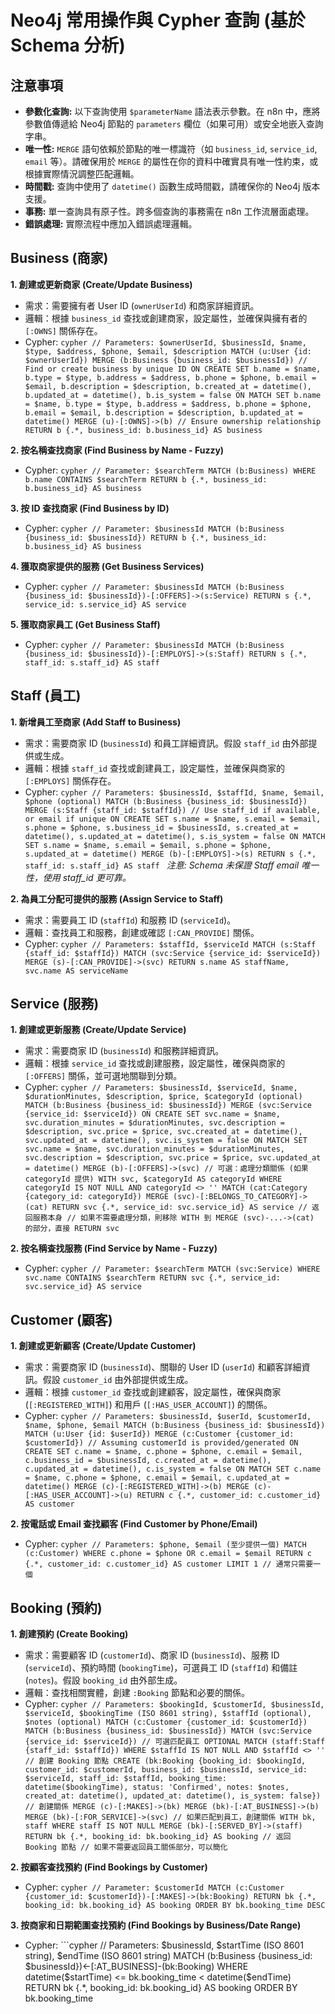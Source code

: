 # Neo4j 常用操作與 Cypher 查詢 (基於 Schema 分析)

## 注意事項

*   **參數化查詢:** 以下查詢使用 `$parameterName` 語法表示參數。在 n8n 中，應將參數值傳遞給 Neo4j 節點的 `parameters` 欄位（如果可用）或安全地嵌入查詢字串。
*   **唯一性:** `MERGE` 語句依賴於節點的唯一標識符（如 `business_id`, `service_id`, `email` 等）。請確保用於 `MERGE` 的屬性在你的資料中確實具有唯一性約束，或根據實際情況調整匹配邏輯。
*   **時間戳:** 查詢中使用了 `datetime()` 函數生成時間戳，請確保你的 Neo4j 版本支援。
*   **事務:** 單一查詢具有原子性。跨多個查詢的事務需在 n8n 工作流層面處理。
*   **錯誤處理:** 實際流程中應加入錯誤處理邏輯。

## Business (商家)

**1. 創建或更新商家 (Create/Update Business)**
   *   需求：需要擁有者 User ID (`ownerUserId`) 和商家詳細資訊。
   *   邏輯：根據 `business_id` 查找或創建商家，設定屬性，並確保與擁有者的 `[:OWNS]` 關係存在。
   *   Cypher:
     ```cypher
     // Parameters: $ownerUserId, $businessId, $name, $type, $address, $phone, $email, $description
     MATCH (u:User {id: $ownerUserId})
     MERGE (b:Business {business_id: $businessId}) // Find or create business by unique ID
     ON CREATE SET b.name = $name, b.type = $type, b.address = $address, b.phone = $phone, b.email = $email, b.description = $description, b.created_at = datetime(), b.updated_at = datetime(), b.is_system = false
     ON MATCH SET b.name = $name, b.type = $type, b.address = $address, b.phone = $phone, b.email = $email, b.description = $description, b.updated_at = datetime()
     MERGE (u)-[:OWNS]->(b) // Ensure ownership relationship
     RETURN b {.*, business_id: b.business_id} AS business
     ```

**2. 按名稱查找商家 (Find Business by Name - Fuzzy)**
   *   Cypher:
     ```cypher
     // Parameter: $searchTerm
     MATCH (b:Business) WHERE b.name CONTAINS $searchTerm RETURN b {.*, business_id: b.business_id} AS business
     ```

**3. 按 ID 查找商家 (Find Business by ID)**
   *   Cypher:
     ```cypher
     // Parameter: $businessId
     MATCH (b:Business {business_id: $businessId}) RETURN b {.*, business_id: b.business_id} AS business
     ```

**4. 獲取商家提供的服務 (Get Business Services)**
   *   Cypher:
     ```cypher
     // Parameter: $businessId
     MATCH (b:Business {business_id: $businessId})-[:OFFERS]->(s:Service) RETURN s {.*, service_id: s.service_id} AS service
     ```

**5. 獲取商家員工 (Get Business Staff)**
   *   Cypher:
     ```cypher
     // Parameter: $businessId
     MATCH (b:Business {business_id: $businessId})-[:EMPLOYS]->(s:Staff) RETURN s {.*, staff_id: s.staff_id} AS staff
     ```

## Staff (員工)

**1. 新增員工至商家 (Add Staff to Business)**
   *   需求：需要商家 ID (`businessId`) 和員工詳細資訊。假設 `staff_id` 由外部提供或生成。
   *   邏輯：根據 `staff_id` 查找或創建員工，設定屬性，並確保與商家的 `[:EMPLOYS]` 關係存在。
   *   Cypher:
     ```cypher
     // Parameters: $businessId, $staffId, $name, $email, $phone (optional)
     MATCH (b:Business {business_id: $businessId})
     MERGE (s:Staff {staff_id: $staffId}) // Use staff_id if available, or email if unique
     ON CREATE SET s.name = $name, s.email = $email, s.phone = $phone, s.business_id = $businessId, s.created_at = datetime(), s.updated_at = datetime(), s.is_system = false
     ON MATCH SET s.name = $name, s.email = $email, s.phone = $phone, s.updated_at = datetime()
     MERGE (b)-[:EMPLOYS]->(s)
     RETURN s {.*, staff_id: s.staff_id} AS staff
     ```
     *注意: Schema 未保證 Staff email 唯一性，使用 staff_id 更可靠。*

**2. 為員工分配可提供的服務 (Assign Service to Staff)**
   *   需求：需要員工 ID (`staffId`) 和服務 ID (`serviceId`)。
   *   邏輯：查找員工和服務，創建或確認 `[:CAN_PROVIDE]` 關係。
   *   Cypher:
     ```cypher
     // Parameters: $staffId, $serviceId
     MATCH (s:Staff {staff_id: $staffId})
     MATCH (svc:Service {service_id: $serviceId})
     MERGE (s)-[:CAN_PROVIDE]->(svc)
     RETURN s.name AS staffName, svc.name AS serviceName
     ```

## Service (服務)

**1. 創建或更新服務 (Create/Update Service)**
   *   需求：需要商家 ID (`businessId`) 和服務詳細資訊。
   *   邏輯：根據 `service_id` 查找或創建服務，設定屬性，確保與商家的 `[:OFFERS]` 關係，並可選地關聯到分類。
   *   Cypher:
     ```cypher
     // Parameters: $businessId, $serviceId, $name, $durationMinutes, $description, $price, $categoryId (optional)
     MATCH (b:Business {business_id: $businessId})
     MERGE (svc:Service {service_id: $serviceId})
     ON CREATE SET svc.name = $name, svc.duration_minutes = $durationMinutes, svc.description = $description, svc.price = $price, svc.created_at = datetime(), svc.updated_at = datetime(), svc.is_system = false
     ON MATCH SET svc.name = $name, svc.duration_minutes = $durationMinutes, svc.description = $description, svc.price = $price, svc.updated_at = datetime()
     MERGE (b)-[:OFFERS]->(svc)
     // 可選：處理分類關係 (如果 categoryId 提供)
     WITH svc, $categoryId AS categoryId WHERE categoryId IS NOT NULL AND categoryId <> ''
     MATCH (cat:Category {category_id: categoryId})
     MERGE (svc)-[:BELONGS_TO_CATEGORY]->(cat)
     RETURN svc {.*, service_id: svc.service_id} AS service // 返回服務本身
     // 如果不需要處理分類，則移除 WITH 到 MERGE (svc)-...->(cat) 的部分，直接 RETURN svc
     ```

**2. 按名稱查找服務 (Find Service by Name - Fuzzy)**
   *   Cypher:
     ```cypher
     // Parameter: $searchTerm
     MATCH (svc:Service) WHERE svc.name CONTAINS $searchTerm RETURN svc {.*, service_id: svc.service_id} AS service
     ```

## Customer (顧客)

**1. 創建或更新顧客 (Create/Update Customer)**
   *   需求：需要商家 ID (`businessId`)、關聯的 User ID (`userId`) 和顧客詳細資訊。假設 `customer_id` 由外部提供或生成。
   *   邏輯：根據 `customer_id` 查找或創建顧客，設定屬性，確保與商家 (`[:REGISTERED_WITH]`) 和用戶 (`[:HAS_USER_ACCOUNT]`) 的關係。
   *   Cypher:
     ```cypher
     // Parameters: $businessId, $userId, $customerId, $name, $phone, $email
     MATCH (b:Business {business_id: $businessId})
     MATCH (u:User {id: $userId})
     MERGE (c:Customer {customer_id: $customerId}) // Assuming customerId is provided/generated
     ON CREATE SET c.name = $name, c.phone = $phone, c.email = $email, c.business_id = $businessId, c.created_at = datetime(), c.updated_at = datetime(), c.is_system = false
     ON MATCH SET c.name = $name, c.phone = $phone, c.email = $email, c.updated_at = datetime()
     MERGE (c)-[:REGISTERED_WITH]->(b)
     MERGE (c)-[:HAS_USER_ACCOUNT]->(u)
     RETURN c {.*, customer_id: c.customer_id} AS customer
     ```

**2. 按電話或 Email 查找顧客 (Find Customer by Phone/Email)**
   *   Cypher:
     ```cypher
     // Parameters: $phone, $email (至少提供一個)
     MATCH (c:Customer) WHERE c.phone = $phone OR c.email = $email RETURN c {.*, customer_id: c.customer_id} AS customer LIMIT 1 // 通常只需要一個
     ```

## Booking (預約)

**1. 創建預約 (Create Booking)**
   *   需求：需要顧客 ID (`customerId`)、商家 ID (`businessId`)、服務 ID (`serviceId`)、預約時間 (`bookingTime`)，可選員工 ID (`staffId`) 和備註 (`notes`)。假設 `booking_id` 由外部生成。
   *   邏輯：查找相關實體，創建 `:Booking` 節點和必要的關係。
   *   Cypher:
     ```cypher
     // Parameters: $bookingId, $customerId, $businessId, $serviceId, $bookingTime (ISO 8601 string), $staffId (optional), $notes (optional)
     MATCH (c:Customer {customer_id: $customerId})
     MATCH (b:Business {business_id: $businessId})
     MATCH (svc:Service {service_id: $serviceId})
     // 可選匹配員工
     OPTIONAL MATCH (staff:Staff {staff_id: $staffId}) WHERE $staffId IS NOT NULL AND $staffId <> ''
     // 創建 Booking 節點
     CREATE (bk:Booking {booking_id: $bookingId, customer_id: $customerId, business_id: $businessId, service_id: $serviceId, staff_id: $staffId, booking_time: datetime($bookingTime), status: 'Confirmed', notes: $notes, created_at: datetime(), updated_at: datetime(), is_system: false})
     // 創建關係
     MERGE (c)-[:MAKES]->(bk)
     MERGE (bk)-[:AT_BUSINESS]->(b)
     MERGE (bk)-[:FOR_SERVICE]->(svc)
     // 如果匹配到員工，創建關係
     WITH bk, staff WHERE staff IS NOT NULL
     MERGE (bk)-[:SERVED_BY]->(staff)
     RETURN bk {.*, booking_id: bk.booking_id} AS booking // 返回 Booking 節點
     // 如果不需要返回員工關係部分，可以簡化
     ```

**2. 按顧客查找預約 (Find Bookings by Customer)**
   *   Cypher:
     ```cypher
     // Parameter: $customerId
     MATCH (c:Customer {customer_id: $customerId})-[:MAKES]->(bk:Booking)
     RETURN bk {.*, booking_id: bk.booking_id} AS booking ORDER BY bk.booking_time DESC
     ```

**3. 按商家和日期範圍查找預約 (Find Bookings by Business/Date Range)**
   *   Cypher:
     ```cypher
     // Parameters: $businessId, $startTime (ISO 8601 string), $endTime (ISO 8601 string)
     MATCH (b:Business {business_id: $businessId})<-[:AT_BUSINESS]-(bk:Booking)
     WHERE datetime($startTime) <= bk.booking_time < datetime($endTime)
     RETURN bk {.*, booking_id: bk.booking_id} AS booking ORDER BY bk.booking_time
